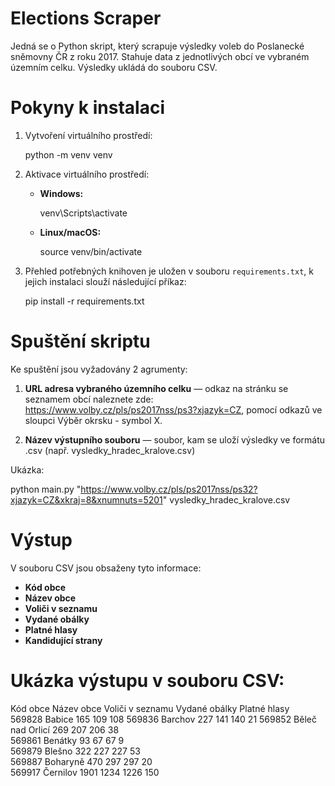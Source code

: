 # Elections Scraper

Jedná se o Python skript, který scrapuje výsledky voleb do Poslanecké sněmovny ČR z roku 2017.
Stahuje data z jednotlivých obcí ve vybraném územním celku.
Výsledky ukládá do souboru CSV.

# Pokyny k instalaci

1. Vytvoření virtuálního prostředí:
   
   python -m venv venv
   
2. Aktivace virtuálního prostředí:
   - **Windows:**
     
     venv\Scripts\activate
     
   - **Linux/macOS:**
     
     source venv/bin/activate
     
3. Přehled potřebných knihoven je uložen v souboru `requirements.txt`, k jejich instalaci slouží následující příkaz:
   
   pip install -r requirements.txt

# Spuštění skriptu

Ke spuštění jsou vyžadovány 2 agrumenty:

1. **URL adresa vybraného územního celku** — odkaz na stránku se seznamem obcí naleznete zde: https://www.volby.cz/pls/ps2017nss/ps3?xjazyk=CZ, pomocí odkazů ve sloupci Výběr okrsku - symbol X.

2. **Název výstupního souboru** — soubor, kam se uloží výsledky ve formátu .csv (např. vysledky_hradec_kralove.csv)

Ukázka:

python main.py "https://www.volby.cz/pls/ps2017nss/ps32?xjazyk=CZ&xkraj=8&xnumnuts=5201" vysledky_hradec_kralove.csv

# Výstup

V souboru CSV jsou obsaženy tyto informace:

- **Kód obce**
- **Název obce**
- **Voliči v seznamu**
- **Vydané obálky**
- **Platné hlasy**
- **Kandidující strany** 

# Ukázka výstupu v souboru CSV:

Kód obce	Název obce	Voliči v seznamu	Vydané obálky	Platné hlasy	
569828	Babice	165	109	108	
569836	Barchov	227	141	140	21
569852	Běleč nad Orlicí	269	207	206	38	
569861	Benátky	93	67	67	9	
569879	Blešno	322	227	227	53	
569887	Boharyně	470	297	297	20	
569917	Černilov	1901	1234	1226	150	


